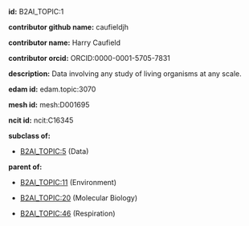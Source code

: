 **id:** B2AI_TOPIC:1

**contributor github name:** caufieldjh

**contributor name:** Harry Caufield

**contributor orcid:** ORCID:0000-0001-5705-7831

**description:** Data involving any study of living organisms at any scale.

**edam id:** edam.topic:3070

**mesh id:** mesh:D001695

**ncit id:** ncit:C16345

**subclass of:**

- [B2AI_TOPIC:5](../topics/Data.markdown) (Data)

**parent of:**

- [B2AI_TOPIC:11](../Environment.markdown) (Environment)

- [B2AI_TOPIC:20](../MolecularBiology.markdown) (Molecular Biology)

- [B2AI_TOPIC:46](../Respiration.markdown) (Respiration)
